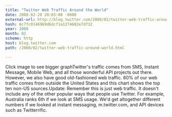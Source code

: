 ```yaml
---
title: "Twitter Web Traffic Around the World"
date: 2008-02-20 20:03:00 -0600
external-url: http://blog.twitter.com/2008/02/twitter-web-traffic-around-world.html
hash: 6c7fc0146969d6dcf1a1274682e7d732
year: 2008
month: 02
scheme: http
host: blog.twitter.com
path: /2008/02/twitter-web-traffic-around-world.html

---
```


Click image to see bigger graphTwitter's traffic comes from SMS, Instant Message, Mobile Web, and all those wonderful API projects out there. However, we also have good old-fashioned web traffic. 60% of our web traffic comes from outside the United States and this chart shows the top ten non-US sources.Update: Remember this is just web traffic. It doesn't include any of the other popular ways that people use Twitter. For example, Australia ranks 6th if we look at SMS usage. We'd get altogether different numbers if we looked at instant messaging, m.twitter.com, and API devices such as Twitterrific.
